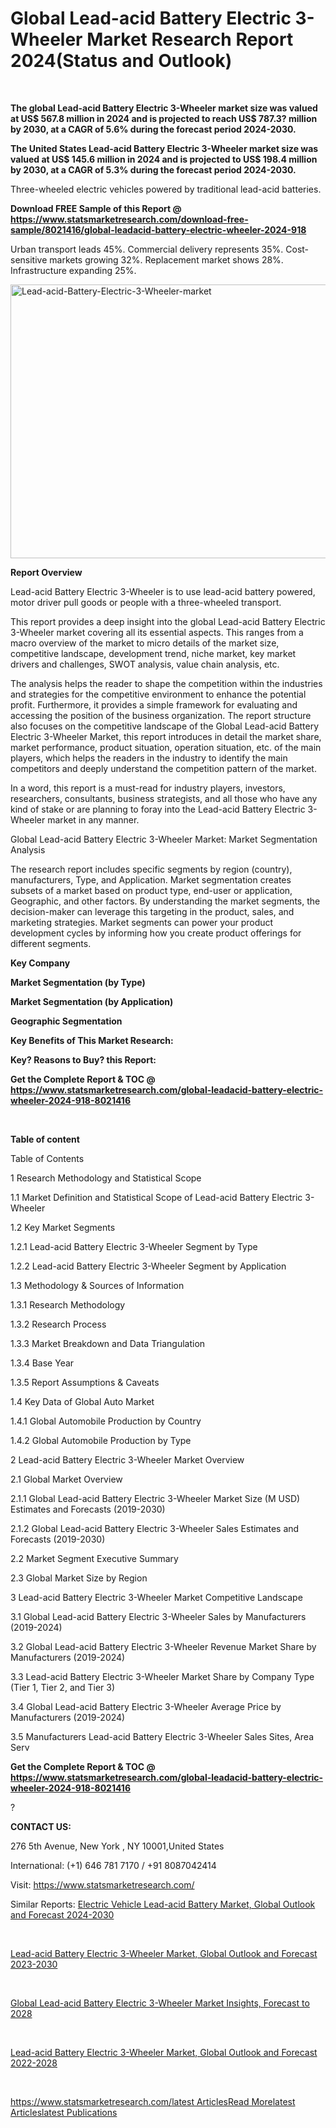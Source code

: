 <h1>Global Lead-acid Battery Electric 3-Wheeler Market Research Report 2024(Status and Outlook)</h1><br/><p><strong>The global Lead-acid Battery Electric 3-Wheeler market size was valued at US$ 567.8 million in 2024 and is projected to reach US$ 787.3? million by 2030, at a <strong>CAGR</strong> of 5.6% during the forecast period 2024-2030.</strong></p>
 
 
 
 <p><strong>The United States Lead-acid Battery Electric 3-Wheeler market size was valued at US$ 145.6 million in 2024 and is projected to US$ 198.4 million by 2030, at a <strong>CAGR</strong> of 5.3% during the forecast period 2024-2030.</strong></p>
 
 
 
 <p>Three-wheeled electric vehicles powered by traditional lead-acid batteries.</p>
 
 
 
 <p><strong>Download FREE Sample of this Report @ <a href="https://www.statsmarketresearch.com/download-free-sample/8021416/global-leadacid-battery-electric-wheeler-2024-918">https://www.statsmarketresearch.com/download-free-sample/8021416/global-leadacid-battery-electric-wheeler-2024-918</a></strong></p>
 
 
 
 <p>Urban transport leads 45%. Commercial delivery represents 35%. Cost-sensitive markets growing 32%. Replacement market shows 28%. Infrastructure expanding 25%.</p>
 
 
 
 <p><img alt="Lead-acid-Battery-Electric-3-Wheeler-market" src="https://www.grandresearchstore.com/assets/report-images/Lead-acid_Battery_Electric_3-Wheeler_market.png" style="width: 730px; height: 438px;" /></p>
 
 
 
 <p><strong>Report Overview</strong></p>
 
 
 
 <p>Lead-acid Battery Electric 3-Wheeler is to use lead-acid battery powered, motor driver pull goods or people with a three-wheeled transport.</p>
 
 
 
 <p>This report provides a deep insight into the global Lead-acid Battery Electric 3-Wheeler market covering all its essential aspects. This ranges from a macro overview of the market to micro details of the market size, competitive landscape, development trend, niche market, key market drivers and challenges, SWOT analysis, value chain analysis, etc.</p>
 
 
 
 <p>The analysis helps the reader to shape the competition within the industries and strategies for the competitive environment to enhance the potential profit. Furthermore, it provides a simple framework for evaluating and accessing the position of the business organization. The report structure also focuses on the competitive landscape of the Global Lead-acid Battery Electric 3-Wheeler Market, this report introduces in detail the market share, market performance, product situation, operation situation, etc. of the main players, which helps the readers in the industry to identify the main competitors and deeply understand the competition pattern of the market.</p>
 
 
 
 <p>In a word, this report is a must-read for industry players, investors, researchers, consultants, business strategists, and all those who have any kind of stake or are planning to foray into the Lead-acid Battery Electric 3-Wheeler market in any manner.</p>
 
 
 
 <p>Global Lead-acid Battery Electric 3-Wheeler Market: Market Segmentation Analysis</p>
 
 
 
 <p>The research report includes specific segments by region (country), manufacturers, Type, and Application. Market segmentation creates subsets of a market based on product type, end-user or application, Geographic, and other factors. By understanding the market segments, the decision-maker can leverage this targeting in the product, sales, and marketing strategies. Market segments can power your product development cycles by informing how you create product offerings for different segments.</p>
 
 
 
 <p><strong>Key Company</strong></p>
 
 
 
 <p><strong>Market Segmentation (by Type)</strong></p>
 
 
 
 <p><strong>Market Segmentation (<strong>by Application</strong>)</strong></p>
 
 
 
 <p><strong>Geographic Segmentation</strong></p>
 
 
 
 <p><strong>Key Benefits of This Market Research:</strong></p>
 
 
 
 <p><strong>Key? <strong>Reasons to Buy</strong>? this Report:</strong></p>
 
 
 
 <div><b>Get the Complete Report & TOC @ <a href="https://www.statsmarketresearch.com/global-leadacid-battery-electric-wheeler-2024-918-8021416">https://www.statsmarketresearch.com/global-leadacid-battery-electric-wheeler-2024-918-8021416</a></b></div>
 
 
 
 <p><br />
 
 <b>Table of content</b></p>
 
 
 
 <p>Table of Contents<br />
 
 1 Research Methodology and Statistical Scope<br />
 
 1.1 Market Definition and Statistical Scope of Lead-acid Battery Electric 3-Wheeler<br />
 
 1.2 Key Market Segments<br />
 
 1.2.1 Lead-acid Battery Electric 3-Wheeler Segment by Type<br />
 
 1.2.2 Lead-acid Battery Electric 3-Wheeler Segment by Application<br />
 
 1.3 Methodology & Sources of Information<br />
 
 1.3.1 Research Methodology<br />
 
 1.3.2 Research Process<br />
 
 1.3.3 Market Breakdown and Data Triangulation<br />
 
 1.3.4 Base Year<br />
 
 1.3.5 Report Assumptions & Caveats<br />
 
 1.4 Key Data of Global Auto Market<br />
 
 1.4.1 Global Automobile Production by Country<br />
 
 1.4.2 Global Automobile Production by Type<br />
 
 2 Lead-acid Battery Electric 3-Wheeler Market Overview<br />
 
 2.1 Global Market Overview<br />
 
 2.1.1 Global Lead-acid Battery Electric 3-Wheeler Market Size (M USD) Estimates and Forecasts (2019-2030)<br />
 
 2.1.2 Global Lead-acid Battery Electric 3-Wheeler Sales Estimates and Forecasts (2019-2030)<br />
 
 2.2 Market Segment Executive Summary<br />
 
 2.3 Global Market Size by Region<br />
 
 3 Lead-acid Battery Electric 3-Wheeler Market Competitive Landscape<br />
 
 3.1 Global Lead-acid Battery Electric 3-Wheeler Sales by Manufacturers (2019-2024)<br />
 
 3.2 Global Lead-acid Battery Electric 3-Wheeler Revenue Market Share by Manufacturers (2019-2024)<br />
 
 3.3 Lead-acid Battery Electric 3-Wheeler Market Share by Company Type (Tier 1, Tier 2, and Tier 3)<br />
 
 3.4 Global Lead-acid Battery Electric 3-Wheeler Average Price by Manufacturers (2019-2024)<br />
 
 3.5 Manufacturers Lead-acid Battery Electric 3-Wheeler Sales Sites, Area Serv</p>
 
 
 
 <div><b>Get the Complete Report & TOC @ <a href="https://www.statsmarketresearch.com/global-leadacid-battery-electric-wheeler-2024-918-8021416">https://www.statsmarketresearch.com/global-leadacid-battery-electric-wheeler-2024-918-8021416</a></b></div>
 
 
 
 <p>? </p>
 
 
 
 <p><b>CONTACT US:</b><br />
 
 276 5th Avenue, New York , NY 10001,United States<br />
 
 International: (+1) 646 781 7170 / +91 8087042414<br />
 
 Visit: <a href="https://www.statsmarketresearch.com/">https://www.statsmarketresearch.com/</a><br />
 
 Similar Reports: <a href="https://www.statsmarketresearch.com/global-leadacid-battery-electric-wheeler-2024-918-8021416">Electric Vehicle Lead-acid Battery Market, Global Outlook and Forecast 2024-2030</a><br />
 
 <br />
 
 <a href="https://www.statsmarketresearch.com/global-leadacid-battery-electric-wheeler-2024-918-8021416">Lead-acid Battery Electric 3-Wheeler Market, Global Outlook and Forecast 2023-2030</a><br />
 
 <br />
 
 <a href="https://www.statsmarketresearch.com/global-leadacid-battery-electric-wheeler-2024-918-8021416">Global Lead-acid Battery Electric 3-Wheeler Market Insights, Forecast to 2028</a><br />
 
 <br />
 
 <a href="https://www.statsmarketresearch.com/global-leadacid-battery-electric-wheeler-2024-918-8021416">Lead-acid Battery Electric 3-Wheeler Market, Global Outlook and Forecast 2022-2028</a><br />
 
 <br />
 
 <a href="https://gyeongbokgung.com">https://www.statsmarketresearch.com/</a><a href="https://hallyeomaritime.com">latest Articles</a><a href="https://jingwansa.com">Read More</a><a href="https://nguoiviet.jp/">latest Articles</a><a href="https://www.intelmarketresearch.com/">latest Publications</a></p>